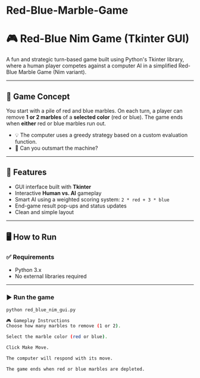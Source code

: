 # Red-Blue-Marble-Game

# 🎮 Red-Blue Nim Game (Tkinter GUI)

A fun and strategic turn-based game built using Python's Tkinter library, where a human player competes against a computer AI in a simplified Red-Blue Marble Game (Nim variant).

---

## 🧠 Game Concept

You start with a pile of red and blue marbles. On each turn, a player can remove **1 or 2 marbles** of a **selected color** (red or blue). The game ends when **either** red or blue marbles run out.

- 💡 The computer uses a greedy strategy based on a custom evaluation function.
- 🤖 Can you outsmart the machine?

---

## 🎯 Features

- GUI interface built with **Tkinter**
- Interactive **Human vs. AI** gameplay
- Smart AI using a weighted scoring system: `2 * red + 3 * blue`
- End-game result pop-ups and status updates
- Clean and simple layout

---

## 🖥️ How to Run

### ✅ Requirements

- Python 3.x  
- No external libraries required

---

### ▶️ Run the game

```bash
python red_blue_nim_gui.py

🎮 Gameplay Instructions
Choose how many marbles to remove (1 or 2).

Select the marble color (red or blue).

Click Make Move.

The computer will respond with its move.

The game ends when red or blue marbles are depleted.
